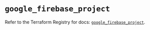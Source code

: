 # `google_firebase_project`

Refer to the Terraform Registry for docs: [`google_firebase_project`](https://registry.terraform.io/providers/hashicorp/google-beta/5.15.0/docs/resources/google_firebase_project).
